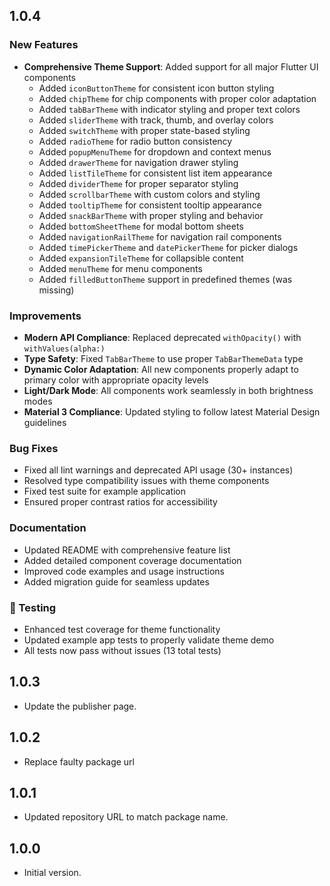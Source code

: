 ## 1.0.4
### New Features
- **Comprehensive Theme Support**: Added support for all major Flutter UI components
  - Added `iconButtonTheme` for consistent icon button styling
  - Added `chipTheme` for chip components with proper color adaptation
  - Added `tabBarTheme` with indicator styling and proper text colors
  - Added `sliderTheme` with track, thumb, and overlay colors
  - Added `switchTheme` with proper state-based styling
  - Added `radioTheme` for radio button consistency
  - Added `popupMenuTheme` for dropdown and context menus
  - Added `drawerTheme` for navigation drawer styling
  - Added `listTileTheme` for consistent list item appearance
  - Added `dividerTheme` for proper separator styling
  - Added `scrollbarTheme` with custom colors and styling
  - Added `tooltipTheme` for consistent tooltip appearance
  - Added `snackBarTheme` with proper styling and behavior
  - Added `bottomSheetTheme` for modal bottom sheets
  - Added `navigationRailTheme` for navigation rail components
  - Added `timePickerTheme` and `datePickerTheme` for picker dialogs
  - Added `expansionTileTheme` for collapsible content
  - Added `menuTheme` for menu components
  - Added `filledButtonTheme` support in predefined themes (was missing)

### Improvements
- **Modern API Compliance**: Replaced deprecated `withOpacity()` with `withValues(alpha:)` 
- **Type Safety**: Fixed `TabBarTheme` to use proper `TabBarThemeData` type
- **Dynamic Color Adaptation**: All new components properly adapt to primary color with appropriate opacity levels
- **Light/Dark Mode**: All components work seamlessly in both brightness modes
- **Material 3 Compliance**: Updated styling to follow latest Material Design guidelines

### Bug Fixes
- Fixed all lint warnings and deprecated API usage (30+ instances)
- Resolved type compatibility issues with theme components
- Fixed test suite for example application
- Ensured proper contrast ratios for accessibility

### Documentation
- Updated README with comprehensive feature list
- Added detailed component coverage documentation
- Improved code examples and usage instructions
- Added migration guide for seamless updates

### 🧪 Testing
- Enhanced test coverage for theme functionality
- Updated example app tests to properly validate theme demo
- All tests now pass without issues (13 total tests)

## 1.0.3
 - Update the publisher page.

## 1.0.2
 - Replace faulty package url

## 1.0.1
- Updated repository URL to match package name.

## 1.0.0
- Initial version.

